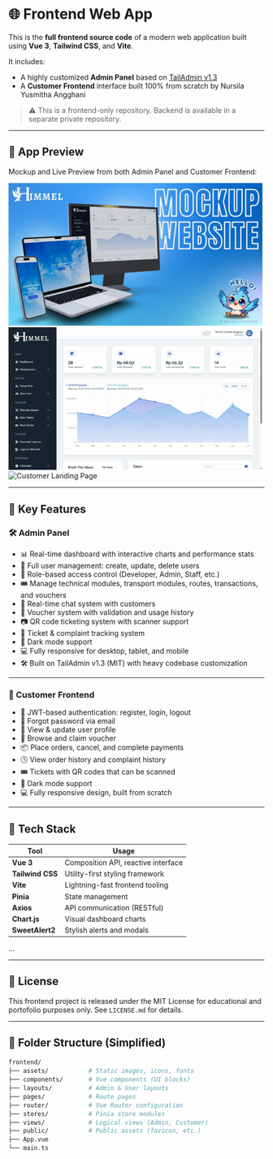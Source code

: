 # 🌐 Frontend Web App

This is the **full frontend source code** of a modern web application built using **Vue 3**, **Tailwind CSS**, and **Vite**.

It includes:
- A highly customized **Admin Panel** based on [TailAdmin v1.3](https://tailadmin.com)
- A **Customer Frontend** interface built 100% from scratch by Nursila Yusmitha Angghani

> ⚠️ This is a frontend-only repository. Backend is available in a separate private repository.

---

## 📸 App Preview

Mockup and Live Preview from both Admin Panel and Customer Frontend:

<img src="Preview/MOCKUP.jpg" width="500" alt="Mockup Website" />
<br />
<img src="Preview/Admin-Page.gif" width="500" alt="Admin Dashboard" />
<br />
<img src="Preview/Landing-Page.gif" width="500" alt="Customer Landing Page" />

---

## 🚀 Key Features

### 🛠️ Admin Panel
- 📊 Real-time dashboard with interactive charts and performance stats
- 👥 Full user management: create, update, delete users
- 🧩 Role-based access control (Developer, Admin, Staff, etc.)
- 🎟️ Manage technical modules, transport modules, routes, transactions, and vouchers
- 💬 Real-time chat system with customers
- 🎫 Voucher system with validation and usage history
- 📷 QR code ticketing system with scanner support
- 🔄 Ticket & complaint tracking system
- 🌙 Dark mode support
- 💻 Fully responsive for desktop, tablet, and mobile
- 🛠️ Built on TailAdmin v1.3 (MIT) with heavy codebase customization

---

### 👥 Customer Frontend
- 🔐 JWT-based authentication: register, login, logout
- 🧠 Forgot password via email
- 🧾 View & update user profile
- 🎫 Browse and claim voucher
- 📦 Place orders, cancel, and complete payments
- 🕓 View order history and complaint history
- 🎟️ Tickets with QR codes that can be scanned
- 🌙 Dark mode support
- 💻 Fully responsive design, built from scratch

---

## 🧪 Tech Stack

| Tool            | Usage                                   |
|-----------------|-----------------------------------------|
| **Vue 3**       | Composition API, reactive interface     |
| **Tailwind CSS**| Utility-first styling framework         |
| **Vite**        | Lightning-fast frontend tooling         |
| **Pinia**       | State management                        |
| **Axios**       | API communication (RESTful)             |
| **Chart.js**    | Visual dashboard charts                 |
| **SweetAlert2** | Stylish alerts and modals               |
...

---

## 📜 License

This frontend project is released under the MIT License for educational and portofolio purposes only. See `LICENSE.md` for details.

---

## 📁 Folder Structure (Simplified)

```bash
frontend/
├── assets/           # Static images, icons, fonts
├── components/       # Vue components (UI blocks)
├── layouts/          # Admin & User layouts
├── pages/            # Route pages
├── router/           # Vue Router configuration
├── stores/           # Pinia store modules
├── views/            # Logical views (Admin, Customer)
├── public/           # Public assets (favicon, etc.)
├── App.vue
└── main.ts


